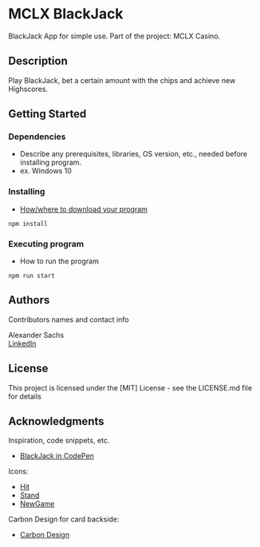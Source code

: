 # MCLX BlackJack

BlackJack App for simple use. Part of the project: MCLX Casino.

## Description

Play BlackJack, bet a certain amount with the chips and achieve new Highscores.

## Getting Started

### Dependencies

* Describe any prerequisites, libraries, OS version, etc., needed before installing program.
* ex. Windows 10

### Installing

* [How/where to download your program](https://github.com/SachsAlex/mclx-blackjack.git)
```
npm install
```

### Executing program

* How to run the program
```
npm run start
```

## Authors

Contributors names and contact info

Alexander Sachs  
[LinkedIn](www.linkedin.com/in/alexander-sachs-01a917308)

## License

This project is licensed under the [MIT] License - see the LICENSE.md file for details

## Acknowledgments

Inspiration, code snippets, etc.
* [BlackJack in CodePen]([https://github.com/matiassingers/awesome-readme](https://codepen.io/jeffleu/pen/MbVGmM))

Icons:
* [Hit](https://www.flaticon.com/de/kostenloses-icon/positive-abstimmung_1533913)
* [Stand](https://www.flaticon.com/de/kostenloses-icon/negative-abstimmung_1533919)
* [NewGame](https://www.flaticon.com/de/kostenloses-icon/wiederholung_5869968)

Carbon Design for card backside:
* [Carbon Design](https://www.freepik.com/free-vector/shiny-black-hexagonal-carbon-fiber-texture-background_24373238.htm#query=carbon%20fibre%20texture&position=4&from_view=keyword&track=ais_hybrid&uuid=47836c13-8c77-4e49-b73d-779a4ae2ab94)
